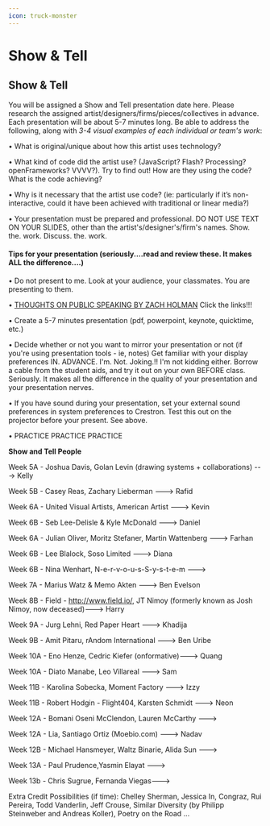 ```yaml
---
icon: truck-monster
---
```


# Show & Tell

## Show & Tell

You will be assigned a Show and Tell presentation date here. Please research the assigned artist/designers/firms/pieces/collectives in advance. Each presentation will be about 5-7 minutes long. Be able to address the following, along with _3-4 visual examples of each individual or team's work_:

• What is original/unique about how this artist uses technology?

• What kind of code did the artist use? (JavaScript? Flash? Processing? openFrameworks? VVVV?). Try to find out! How are they using the code? What is the code achieving?

• Why is it necessary that the artist use code? (ie: particularly if it’s non-interactive, could it have been achieved with traditional or linear media?)

• Your presentation must be prepared and professional. DO NOT USE TEXT ON YOUR SLIDES, other than the artist's/designer's/firm's names. Show. the. work. Discuss. the. work.

#### Tips for your presentation (seriously....read and review these. It makes ALL the difference....)

• Do not present to me. Look at your audience, your classmates. You are presenting to them.

• [THOUGHTS ON PUBLIC SPEAKING BY ZACH HOLMAN](http://speaking.io/) Click the links!!!

• Create a 5-7 minutes presentation (pdf, powerpoint, keynote, quicktime, etc.)

• Decide whether or not you want to mirror your presentation or not (if you're using presentation tools - ie, notes) Get familiar with your display preferences IN. ADVANCE. I'm. Not. Joking.!! I'm not kidding either. Borrow a cable from the student aids, and try it out on your own BEFORE class. Seriously. It makes all the difference in the quality of your presentation and your presentation nerves.

• If you have sound during your presentation, set your external sound preferences in system preferences to Crestron. Test this out on the projector before your present. See above.

• PRACTICE PRACTICE PRACTICE

**Show and Tell People**

Week 5A - Joshua Davis, Golan Levin (drawing systems + collaborations) --->  Kelly

Week 5B - Casey Reas, Zachary Lieberman ---> Rafid

Week 6A - United Visual Artists, American Artist ---> Kevin

Week 6B - Seb Lee-Delisle & Kyle McDonald ---> Daniel

Week 6A - Julian Oliver, Moritz Stefaner, Martin Wattenberg --->  Farhan

Week 6B - Lee Blalock, Soso Limited ---> Diana

Week 6B - Nina Wenhart, N-e-r-v-o-u-s-S-y-s-t-e-m --->&#x20;

Week 7A - Marius Watz & Memo Akten ---> Ben Evelson

Week 8B - Field - http://www.field.io/, JT Nimoy (formerly known as Josh Nimoy, now deceased)---> Harry

Week 9A - Jurg Lehni, Red Paper Heart ---> Khadija

Week 9B - Amit Pitaru, rAndom International ---> Ben Uribe

Week 10A - Eno Henze, Cedric Kiefer (onformative)---> Quang

Week 10A - Diato Manabe, Leo Villareal ---> Sam

Week 11B - Karolina Sobecka, Moment Factory ---> Izzy

Week 11B - Robert Hodgin - Flight404, Karsten Schmidt ---> Neon

Week 12A - Bomani Oseni McClendon, Lauren McCarthy --->&#x20;

Week 12A - Lia, Santiago Ortiz (Moebio.com) ---> Nadav

Week 12B - Michael Hansmeyer, Waltz Binarie, Alida Sun --->&#x20;

Week 13A - Paul Prudence,Yasmin Elayat --->

Week 13b - Chris Sugrue, Fernanda Viegas--->&#x20;

Extra Credit Possibilities (if time): Chelley Sherman, Jessica In, Congraz, Rui Pereira, Todd Vanderlin, Jeff Crouse, Similar Diversity (by Philipp Steinweber and Andreas Koller), Poetry on the Road ...
